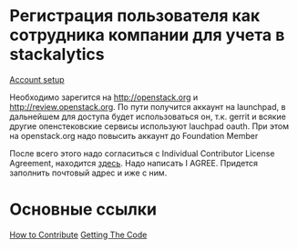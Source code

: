 # Регистрация пользователя как сотрудника компании для учета в stackalytics

[Account setup](http://docs.openstack.org/infra/manual/developers.html#account-setup)

Необходимо зарегится на http://openstack.org и http://review.openstack.org. По пути получится аккаунт на launchpad, в дальнейшем для доступа будет использоваться он, т.к. gerrit и всякие другие опенстековские сервисы используют lauchpad oauth.
При этом на openstack.org надо повысить аккаунт до Foundation Member

После всего этого надо согласиться с Individual Contributor License Agreement, находится [здесь](https://review.openstack.org/#/settings/agreements). Надо написать I AGREE. Придется заполнить почтовый адрес и иже с ним.

# Основные ссылки

[How to Contribute](https://wiki.openstack.org/wiki/How_To_Contribute)
[Getting The Code](https://wiki.openstack.org/wiki/Getting_The_Code)
